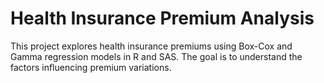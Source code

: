 # Health Insurance Premium Analysis
This project explores health insurance premiums using Box-Cox and Gamma regression models in R and SAS. The goal is to understand the factors influencing premium variations.
